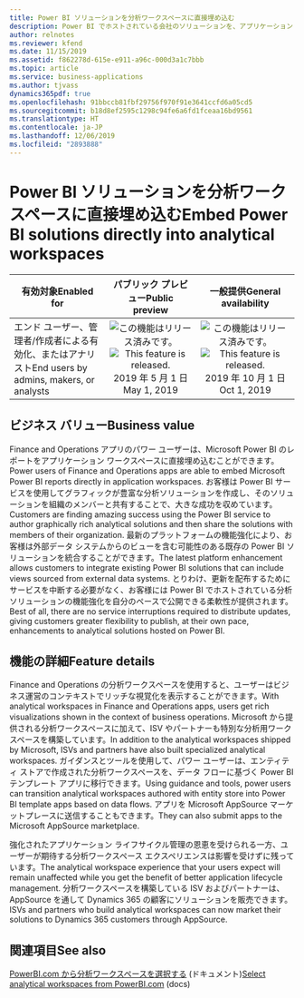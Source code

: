 ```yaml
---
title: Power BI ソリューションを分析ワークスペースに直接埋め込む
description: Power BI でホストされている会社のソリューションを、アプリケーション ワークスペースに直接埋め込みます
author: relnotes
ms.reviewer: kfend
ms.date: 11/15/2019
ms.assetid: f862278d-615e-e911-a96c-000d3a1c7bbb
ms.topic: article
ms.service: business-applications
ms.author: tjvass
dynamics365pdf: true
ms.openlocfilehash: 91bbccb81fbf29756f970f91e3641ccfd6a05cd5
ms.sourcegitcommit: b18d8ef2595c1298c94fe6a6fd1fceaa16bd9561
ms.translationtype: HT
ms.contentlocale: ja-JP
ms.lasthandoff: 12/06/2019
ms.locfileid: "2893888"
---
```

# <a name="embed-power-bi-solutions-directly-into-analytical-workspaces"></a><span data-ttu-id="57394-103">Power BI ソリューションを分析ワークスペースに直接埋め込む</span><span class="sxs-lookup"><span data-stu-id="57394-103">Embed Power BI solutions directly into analytical workspaces</span></span>


| <span data-ttu-id="57394-104">有効対象</span><span class="sxs-lookup"><span data-stu-id="57394-104">Enabled for</span></span>    |  <span data-ttu-id="57394-105">パブリック プレビュー</span><span class="sxs-lookup"><span data-stu-id="57394-105">Public preview</span></span> | <span data-ttu-id="57394-106">一般提供</span><span class="sxs-lookup"><span data-stu-id="57394-106">General availability</span></span> | 
| ---------- | :----------: |:----------: |
|<span data-ttu-id="57394-107">エンド ユーザー、管理者/作成者による有効化、またはアナリスト</span><span class="sxs-lookup"><span data-stu-id="57394-107">End users by admins, makers, or analysts</span></span>|<span data-ttu-id="57394-108">![この機能はリリース済みです。](/dynamics365-release-plan/media/green-checkmark.png "この機能はリリース済みです。")</span><span class="sxs-lookup"><span data-stu-id="57394-108">![This feature is released.](/dynamics365-release-plan/media/green-checkmark.png "This feature is released.")</span></span> <span data-ttu-id="57394-109">2019 年 5 月 1 日</span><span class="sxs-lookup"><span data-stu-id="57394-109">May 1, 2019</span></span>| <span data-ttu-id="57394-110">![この機能はリリース済みです。](/dynamics365-release-plan/media/green-checkmark.png "この機能はリリース済みです。")</span><span class="sxs-lookup"><span data-stu-id="57394-110">![This feature is released.](/dynamics365-release-plan/media/green-checkmark.png "This feature is released.")</span></span> <span data-ttu-id="57394-111">2019 年 10 月 1 日</span><span class="sxs-lookup"><span data-stu-id="57394-111">Oct 1, 2019</span></span>|


## <a name="business-value"></a><span data-ttu-id="57394-112">ビジネス バリュー</span><span class="sxs-lookup"><span data-stu-id="57394-112">Business value</span></span>
<!-- bv start -->
<span data-ttu-id="57394-113">Finance and Operations アプリのパワー ユーザーは、Microsoft Power BI のレポートをアプリケーション ワークスペースに直接埋め込むことができます。</span><span class="sxs-lookup"><span data-stu-id="57394-113">Power users of Finance and Operations apps are able to embed Microsoft Power BI reports directly in application workspaces.</span></span> <span data-ttu-id="57394-114">お客様は Power BI サービスを使用してグラフィックが豊富な分析ソリューションを作成し、そのソリューションを組織のメンバーと共有することで、大きな成功を収めています。</span><span class="sxs-lookup"><span data-stu-id="57394-114">Customers are finding amazing success using the Power BI service to author graphically rich analytical solutions and then share the solutions with members of their organization.</span></span> <span data-ttu-id="57394-115">最新のプラットフォームの機能強化により、お客様は外部データ システムからのビューを含む可能性のある既存の Power BI ソリューションを統合することができます。</span><span class="sxs-lookup"><span data-stu-id="57394-115">The latest platform enhancement allows customers to integrate existing Power BI solutions that can include views sourced from external data systems.</span></span> <span data-ttu-id="57394-116">とりわけ、更新を配布するためにサービスを中断する必要がなく、お客様には Power BI でホストされている分析ソリューションの機能強化を自分のペースで公開できる柔軟性が提供されます。</span><span class="sxs-lookup"><span data-stu-id="57394-116">Best of all, there are no service interruptions required to distribute updates, giving customers greater flexibility to publish, at their own pace, enhancements to analytical solutions hosted on Power BI.</span></span>
<!-- bv end -->



## <a name="feature-details"></a><span data-ttu-id="57394-117">機能の詳細</span><span class="sxs-lookup"><span data-stu-id="57394-117">Feature details</span></span>
<!--feature detail start -->
<span data-ttu-id="57394-118">Finance and Operations の分析ワークスペースを使用すると、ユーザーはビジネス運営のコンテキストでリッチな視覚化を表示することができます。</span><span class="sxs-lookup"><span data-stu-id="57394-118">With analytical workspaces in Finance and Operations apps, users get rich visualizations shown in the context of business operations.</span></span> <span data-ttu-id="57394-119">Microsoft から提供される分析ワークスペースに加えて、ISV やパートナーも特別な分析用ワークスペースを構築しています。</span><span class="sxs-lookup"><span data-stu-id="57394-119">In addition to the analytical workspaces shipped by Microsoft, ISVs and partners have also built specialized analytical workspaces.</span></span> <span data-ttu-id="57394-120">ガイダンスとツールを使用して、パワー ユーザーは、エンティティ ストアで作成された分析ワークスペースを、データ フローに基づく Power BI テンプレート アプリに移行できます。</span><span class="sxs-lookup"><span data-stu-id="57394-120">Using guidance and tools, power users can transition analytical workspaces authored with entity store into Power BI template apps based on data flows.</span></span> <span data-ttu-id="57394-121">アプリを Microsoft AppSource マーケットプレースに送信することもできます。</span><span class="sxs-lookup"><span data-stu-id="57394-121">They can also submit apps to the Microsoft AppSource marketplace.</span></span> 

<span data-ttu-id="57394-122">強化されたアプリケーション ライフサイクル管理の恩恵を受けられる一方、ユーザーが期待する分析ワークスペース エクスペリエンスは影響を受けずに残っています。</span><span class="sxs-lookup"><span data-stu-id="57394-122">The analytical workspace experience that your users expect will remain unaffected while you get the benefit of better application lifecycle management.</span></span> <span data-ttu-id="57394-123">分析ワークスペースを構築している ISV およびパートナーは、AppSource を通して Dynamics 365 の顧客にソリューションを販売できます。</span><span class="sxs-lookup"><span data-stu-id="57394-123">ISVs and partners who build analytical workspaces can now market their solutions to Dynamics 365 customers through AppSource.</span></span>
<!--feature detail end -->










## <a name="see-also"></a><span data-ttu-id="57394-124">関連項目</span><span class="sxs-lookup"><span data-stu-id="57394-124">See also</span></span>

<span data-ttu-id="57394-125">[PowerBI.com から分析ワークスペースを選択する](https://docs.microsoft.com/dynamics365/unified-operations/dev-itpro/analytics/select-analytical-workspace) (ドキュメント)</span><span class="sxs-lookup"><span data-stu-id="57394-125">[Select analytical workspaces from PowerBI.com](https://docs.microsoft.com/dynamics365/unified-operations/dev-itpro/analytics/select-analytical-workspace) (docs)</span></span>

